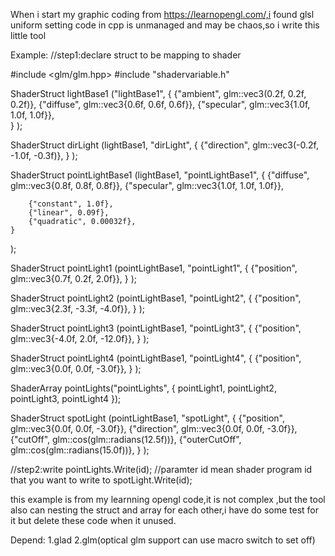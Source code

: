 When i start my graphic coding from https://learnopengl.com/,i found glsl uniform setting code in cpp is unmanaged and may be chaos,so i write this little tool

Example:
//step1:declare struct to be mapping to shader

#include <glm/glm.hpp>
#include "shadervariable.h"

ShaderStruct lightBase1
("lightBase1", 
    { 
        {"ambient", glm::vec3(0.2f, 0.2f, 0.2f)},
        {"diffuse", glm::vec3{0.6f, 0.6f, 0.6f}},
        {"specular", glm::vec3{1.0f, 1.0f, 1.0f}},       
    }
);

ShaderStruct dirLight
(lightBase1, "dirLight",
    { 
        {"direction", glm::vec3(-0.2f, -1.0f, -0.3f)},
    }
);

ShaderStruct pointLightBase1
(lightBase1, "pointLightBase1",
    {
        {"diffuse", glm::vec3{0.8f, 0.8f, 0.8f}},
        {"specular", glm::vec3{1.0f, 1.0f, 1.0f}},

        {"constant", 1.0f},
        {"linear", 0.09f},
        {"quadratic", 0.00032f},
    }
);

ShaderStruct pointLight1
(pointLightBase1, "pointLight1",
    {
        {"position", glm::vec3{0.7f,  0.2f,  2.0f}},
    }
);

ShaderStruct pointLight2
(pointLightBase1, "pointLight2",
    {
        {"position", glm::vec3{2.3f, -3.3f, -4.0f}},
    }
);

ShaderStruct pointLight3
(pointLightBase1, "pointLight3",
    {
        {"position", glm::vec3{-4.0f,  2.0f, -12.0f}},
    }
);

ShaderStruct pointLight4
(pointLightBase1, "pointLight4",
    {
        {"position", glm::vec3{0.0f,  0.0f, -3.0f}},
    }
);


ShaderArray<ShaderStruct> pointLights("pointLights", { pointLight1, pointLight2, pointLight3, pointLight4 });

ShaderStruct spotLight
(pointLightBase1, "spotLight",
    {
        {"position", glm::vec3{0.0f,  0.0f, -3.0f}},
        {"direction", glm::vec3{0.0f,  0.0f, -3.0f}},
        {"cutOff", glm::cos(glm::radians(12.5f))},
        {"outerCutOff", glm::cos(glm::radians(15.0f))},
    }
);

//step2:write
pointLights.Write(id);  //paramter id mean shader program id that you want to write to
spotLight.Write(id);

this example is from my learnning opengl code,it is not complex ,but the tool also can nesting the struct and array for each other,i have do some test for it but delete these code when it unused.

Depend:
1.glad
2.glm(optical glm support can use macro switch to set off)
